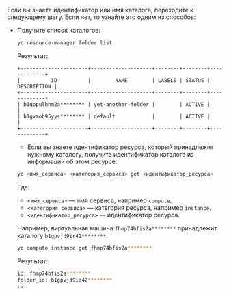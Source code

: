 Если вы знаете идентификатор или имя каталога, переходите к следующему шагу. Если нет, то узнайте это одним из способов:

* Получите список каталогов:
  ```bash
  yc resource-manager folder list
  ```

  Результат:

  ```text
  +----------------------+--------------------+--------+--------+-------------+
  |          ID          |        NAME        | LABELS | STATUS | DESCRIPTION |
  +----------------------+--------------------+--------+--------+-------------+
  | b1gppulhhm2a******** | yet-another-folder |        | ACTIVE |             |
  | b1gvmob95yys******** | default            |        | ACTIVE |             |
  +----------------------+--------------------+--------+--------+-------------+
  ```

  * Если вы знаете идентификатор ресурса, который принадлежит нужному каталогу, получите идентификатор каталога из информации об этом ресурсе:

  ```bash
  yc <имя_сервиса> <категория_сервиса> get <идентификатор_ресурса>
  ```

  Где:
  * `<имя_сервиса>` — имя сервиса, например `compute`.
  * `<категория_сервиса>` — категория ресурса, например `instance`.
  * `<идентификатор_ресурса>` — идентификатор ресурса.

  Например, виртуальная машина `fhmp74bfis2a********` принадлежит каталогу `b1gpvjd9ir42********`:

  ```bash
  yc compute instance get fhmp74bfis2a********
  ```

  Результат:

  ```bash
  id: fhmp74bfis2a********
  folder_id: b1gpvjd9ia42********
  ...
  ```